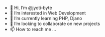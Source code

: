 - 👋 Hi, I’m @jyoti-byte
- 👀 I’m interested in Web Development
- 🌱 I’m currently learning PHP, Djano
- 💞️ I’m looking to collaborate on new projects
- 📫 How to reach me ...

<!---
jyoti-byte/jyoti-byte is a ✨ special ✨ repository because its `README.md` (this file) appears on your GitHub profile.
You can click the Preview link to take a look at your changes.
--->
